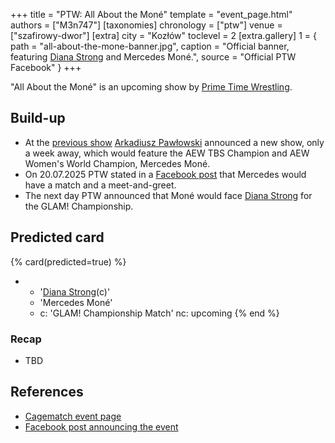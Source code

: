+++
title = "PTW: All About the Moné"
template = "event_page.html"
authors = ["M3n747"]
[taxonomies]
chronology = ["ptw"]
venue = ["szafirowy-dwor"]
[extra]
city = "Kozłów"
toclevel = 2
[extra.gallery]
1 = { path = "all-about-the-mone-banner.jpg", caption = "Official banner, featuring [Diana Strong](@/w/diana-strong.md) and Mercedes Moné.", source = "Official PTW Facebook" }
+++

"All About the Moné" is an upcoming show by [Prime Time Wrestling](@/o/ptw.md).

## Build-up

* At the [previous show](@/e/ptw/2025-07-19-ptw-nietykalni.md) [Arkadiusz Pawłowski](@/w/pan-pawlowski.md) announced a new show, only a week away, which would feature the AEW TBS Champion and AEW Women's World Champion, Mercedes Moné.
* On 20.07.2025 PTW stated in a [Facebook post][mercedes-przyjedzie] that Mercedes would have a match and a meet-and-greet.
* The next day PTW announced that Moné would face [Diana Strong](@/w/diana-strong.md) for the GLAM! Championship.

## Predicted card

{% card(predicted=true) %}
- - '[Diana Strong](@/w/diana-strong.md)(c)'
  - 'Mercedes Moné'
  - c: 'GLAM! Championship Match'
    nc: upcoming
{% end %}

### Recap

* TBD

## References

* [Cagematch event page](https://www.cagematch.net/?id=1&nr=430504)
* [Facebook post announcing the event](https://www.facebook.com/PrimeTimeWrestlingPL/posts/pfbid02w5MCtCqiTGbjCEJj71AsdMdrXt39R5LeWX7kdXKSTJs5MPuWdMkutZgn7pp4Lurbl)

[mercedes-przyjedzie]: https://www.facebook.com/PrimeTimeWrestlingPL/posts/pfbid035nmpW9kgwtyj6hvmq4JPZwm7CQSYEbARkuQbnDNtuyprhHmhLXBjWgFLnQNg2or4l
